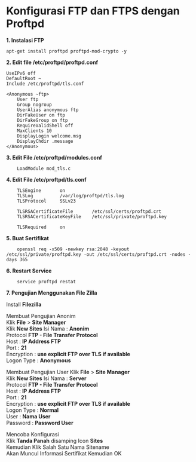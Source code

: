 # Konfigurasi FTP dan FTPS dengan Proftpd

**1. Instalasi FTP**

```console
apt-get install proftpd proftpd-mod-crypto -y
```

**2. Edit file /etc/proftpd/proftpd.conf**

```console
UseIPv6 off
DefaultRoot ~
Include /etc/proftpd/tls.conf

<Anonymous ~ftp>
    User ftp
    Group nogroup
    UserAlias anonymous ftp
    DirFakeUser on ftp
    DirFakeGroup on ftp
    RequireValidShell off
    MaxClients 10
    DisplayLogin welcome.msg
    DisplayChdir .message 
</Anonymous>
```

**3. Edit File /etc/proftpd/modules.conf**

```console
    LoadModule mod_tls.c
```

**4. Edit File /etc/proftpd/tls.conf**

```console
    TLSEngine       on
    TLSLog          /var/log/proftpd/tls.log
    TLSProtocol     SSLv23

    TLSRSACertificateFile       /etc/ssl/certs/proftpd.crt
    TLSRSACertificateKeyFile    /etc/ssl/private/proftpd.key

    TLSRequired     on
```

**5. Buat Sertifikat**

```console
    openssl req -x509 -newkey rsa:2048 -keyout /etc/ssl/private/proftpd.key -out /etc/ssl/certs/proftpd.crt -nodes -days 365
```

**6. Restart Service**

```console
    service proftpd restat 
```

**7. Pengujian Menggunakan File Zilla**

Install **Filezilla**  

Membuat Pengujian Anonim  
Klik **File** > **Site Manager**  
Klik **New Sites** 
Isi Nama : **Anonim**   
Protocol **FTP - File Transfer Protocol**  
Host : **IP Address FTP**  
Port : **21**  
Encryption : **use explicit FTP over TLS if available**  
Logon Type : **Anonymous**  

Membuat Pengujian User 
Klik **File** > **Site Manager**  
Klik **New Sites** 
Isi Nama : **Server**   
Protocol **FTP - File Transfer Protocol**  
Host : **IP Address FTP**  
Port : **21**  
Encryption : **use explicit FTP over TLS if available**  
Logon Type : **Normal**  
User : **Nama User**  
Password : **Password User** 

Mencoba Konfigurasi  
Klik **Tanda Panah** disamping Icon **Sites**  
Kemudian Klik Salah Satu Nama Sitename  
Akan Muncul Informasi Sertifikat Kemudian OK




